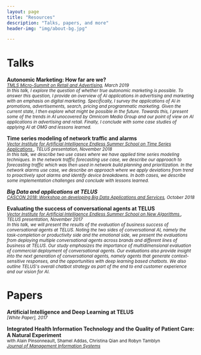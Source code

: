 ```yaml
---
layout: page
title: "Resources"
description: "Talks, papers, and more"
header-img: "img/about-bg.jpg"

---
```


# Talks

<strong>Autonomic Marketing: How far are we?</strong>
<br/><small><em>[TMLS Micro-Summit on Retail and Advertising](https://www.eventbrite.ca/e/toronto-machine-learning-micro-summit-series-tmls-retail-and-advertising-special-focus-tickets-56919639173#), March 2019 </em></small>
<br/><small><em>In this talk, I explore the question of whether true autonomic marketing is possible. To answer this question, I provide an overview of AI applications in advertising and marketing with an emphasis on digital marketing. Specifically, I survey the applications of AI in promotions, advertisements, search, pricing and programmatic marketing. Given the current state, I then explore what might be possible in the future. Towards this, I present some of the trends in AI unocovered by Omnicom Media Group and our point of view on AI applications in advertising and retail. Finally, I conclude with some case studies of applying AI at OMG and lessons learned.</em></small>

<strong>Time series modeling of network traffic and alarms</strong>
<br/><small><em>[Vector Institute for Artificial Intelligence Endless Summer School on Time Series Applications
](https://vectorinstitute.ai/), TELUS presentation, November 2018 </em></small>
<br/><small><em>In this talk, we describe two use cases where we have applied time series modeling techniques. In the network traffic forecasting use case, we describe our approach to forecasting traffic which was then used in network build planning and prioritization. In the network alarms use case, we describe an approach where we apply deviations from trend to proactively spot alarms and identify device breakdowns. In both cases, we describe some implementation challenges and conclude with lessons learned.</em></small>

<strong><em>Big Data and applications at TELUS</em></strong>
<br/><small><em>[CASCON 2018: Workshop on developing Big Data Applications and Services](https://dl.acm.org/citation.cfm?id=3291361), October 2018 </em></small>

<strong>Evaluating the success of conversational agents at TELUS</strong>
<br/><small><em>[Vector Institute for Artificial Intelligence Endless Summer School on New Algorithms
](https://vectorinstitute.ai/), TELUS presentation, November 2017 </em></small>
<br/><small><em>In this talk, we will present the results of the evaluation of business success of conversational agents at TELUS. Noting the two sides of conversational AI, namely the task-completion or productivity side and the emotional side, we present the evaluations from deploying multiple conversational agents across brands and different lines of business at TELUS. Our study emphasizes the importance of multidimensional evaluation of commercial deployment of conversational agents. Our evaluations also provide insight into the next generation of conversational agents, namely agents that generate context-sensitive responses, and the opportunities with deep learning based chatbots. We also outline TELUS's overall chatbot strategy as part of the end to end customer experience and our vision for AI.</em></small>


# Papers

<strong>Artificial Intelligence and Deep Learning at TELUS</strong>
<br/><small><em>[White Paper], 2017 </em></small>

<strong>Integrated Health Information Technology and the Quality of Patient Care: A Natural Experiment</strong>
<br/><small>with Alain Pinsonneault, Shamel Addas, Christina Qian and Robyn Tamblyn</small>
<br/><small><em>[Journal of Management Information Systems](https://www.jmis-web.org/articles/1339)</em></small>

